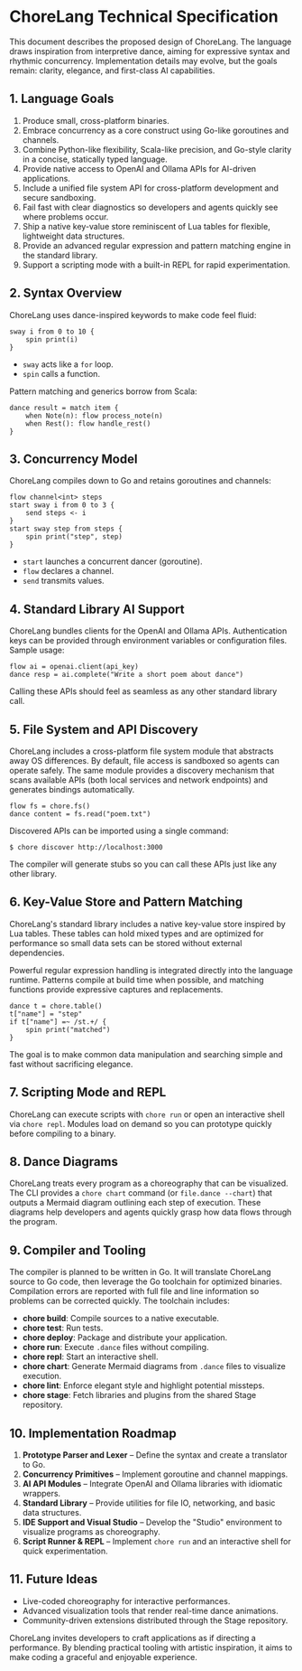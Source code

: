 # ChoreLang Technical Specification

This document describes the proposed design of ChoreLang. The language draws inspiration from interpretive dance, aiming for expressive syntax and rhythmic concurrency. Implementation details may evolve, but the goals remain: clarity, elegance, and first-class AI capabilities.

## 1. Language Goals

1. Produce small, cross-platform binaries.
2. Embrace concurrency as a core construct using Go-like goroutines and channels.
3. Combine Python-like flexibility, Scala-like precision, and Go-style clarity in a concise, statically typed language.
4. Provide native access to OpenAI and Ollama APIs for AI-driven applications.
5. Include a unified file system API for cross-platform development and secure sandboxing.
6. Fail fast with clear diagnostics so developers and agents quickly see where problems occur.
7. Ship a native key-value store reminiscent of Lua tables for flexible, lightweight data structures.
8. Provide an advanced regular expression and pattern matching engine in the standard library.
9. Support a scripting mode with a built-in REPL for rapid experimentation.
## 2. Syntax Overview

ChoreLang uses dance-inspired keywords to make code feel fluid:

```chorelang
sway i from 0 to 10 {
    spin print(i)
}
```

- `sway` acts like a `for` loop.
- `spin` calls a function.

Pattern matching and generics borrow from Scala:

```chorelang
dance result = match item {
    when Note(n): flow process_note(n)
    when Rest(): flow handle_rest()
}
```

## 3. Concurrency Model

ChoreLang compiles down to Go and retains goroutines and channels:

```chorelang
flow channel<int> steps
start sway i from 0 to 3 {
    send steps <- i
}
start sway step from steps {
    spin print("step", step)
}
```

- `start` launches a concurrent dancer (goroutine).
- `flow` declares a channel.
- `send` transmits values.

## 4. Standard Library AI Support

ChoreLang bundles clients for the OpenAI and Ollama APIs. Authentication keys can be provided through environment variables or configuration files. Sample usage:

```chorelang
flow ai = openai.client(api_key)
dance resp = ai.complete("Write a short poem about dance")
```

Calling these APIs should feel as seamless as any other standard library call.

## 5. File System and API Discovery

ChoreLang includes a cross-platform file system module that abstracts away OS differences. By default, file access is sandboxed so agents can operate safely. The same module provides a discovery mechanism that scans available APIs (both local services and network endpoints) and generates bindings automatically.

```chorelang
flow fs = chore.fs()
dance content = fs.read("poem.txt")
```

Discovered APIs can be imported using a single command:

```shell
$ chore discover http://localhost:3000
```

The compiler will generate stubs so you can call these APIs just like any other library.

## 6. Key-Value Store and Pattern Matching

ChoreLang's standard library includes a native key-value store inspired by Lua tables. These tables can hold mixed types and are optimized for performance so small data sets can be stored without external dependencies.

Powerful regular expression handling is integrated directly into the language runtime. Patterns compile at build time when possible, and matching functions provide expressive captures and replacements.

```chorelang
dance t = chore.table()
t["name"] = "step"
if t["name"] =~ /st.+/ {
    spin print("matched")
}
```

The goal is to make common data manipulation and searching simple and fast without sacrificing elegance.
## 7. Scripting Mode and REPL

ChoreLang can execute scripts with `chore run` or open an interactive shell via `chore repl`. Modules load on demand so you can prototype quickly before compiling to a binary.

## 8. Dance Diagrams

ChoreLang treats every program as a choreography that can be visualized. The CLI provides a `chore chart` command (or `file.dance --chart`) that outputs a Mermaid diagram outlining each step of execution. These diagrams help developers and agents quickly grasp how data flows through the program.

## 9. Compiler and Tooling

The compiler is planned to be written in Go. It will translate ChoreLang source to Go code, then leverage the Go toolchain for optimized binaries. Compilation errors are reported with full file and line information so problems can be corrected quickly. The toolchain includes:

- **chore build**: Compile sources to a native executable.
- **chore test**: Run tests.
- **chore deploy**: Package and distribute your application.
- **chore run**: Execute `.dance` files without compiling.
- **chore repl**: Start an interactive shell.
- **chore chart**: Generate Mermaid diagrams from `.dance` files to visualize execution.
- **chore lint**: Enforce elegant style and highlight potential missteps.
- **chore stage**: Fetch libraries and plugins from the shared Stage repository.

## 10. Implementation Roadmap

1. **Prototype Parser and Lexer** – Define the syntax and create a translator to Go.
2. **Concurrency Primitives** – Implement goroutine and channel mappings.
3. **AI API Modules** – Integrate OpenAI and Ollama libraries with idiomatic wrappers.
4. **Standard Library** – Provide utilities for file IO, networking, and basic data structures.
5. **IDE Support and Visual Studio** – Develop the "Studio" environment to visualize programs as choreography.
6. **Script Runner & REPL** – Implement `chore run` and an interactive shell for quick experimentation.

## 11. Future Ideas

- Live-coded choreography for interactive performances.
- Advanced visualization tools that render real-time dance animations.
- Community-driven extensions distributed through the Stage repository.

ChoreLang invites developers to craft applications as if directing a performance. By blending practical tooling with artistic inspiration, it aims to make coding a graceful and enjoyable experience.

